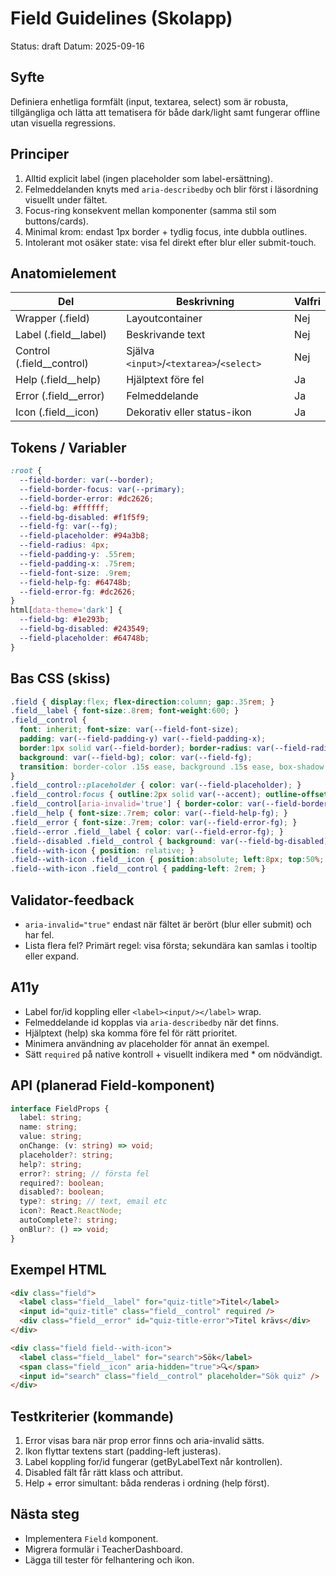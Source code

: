 # Field Guidelines (Skolapp)
Status: draft
Datum: 2025-09-16

## Syfte
Definiera enhetliga formfält (input, textarea, select) som är robusta, tillgängliga och lätta att tematisera för både dark/light samt fungerar offline utan visuella regressions.

## Principer
1. Alltid explicit label (ingen placeholder som label-ersättning).
2. Felmeddelanden knyts med `aria-describedby` och blir först i läsordning visuellt under fältet.
3. Focus-ring konsekvent mellan komponenter (samma stil som buttons/cards).
4. Minimal krom: endast 1px border + tydlig focus, inte dubbla outlines.
5. Intolerant mot osäker state: visa fel direkt efter blur eller submit-touch.

## Anatomielement
| Del | Beskrivning | Valfri |
|-----|-------------|--------|
| Wrapper (.field) | Layoutcontainer | Nej |
| Label (.field__label) | Beskrivande text | Nej |
| Control (.field__control) | Själva `<input>`/`<textarea>`/`<select>` | Nej |
| Help (.field__help) | Hjälptext före fel | Ja |
| Error (.field__error) | Felmeddelande | Ja |
| Icon (.field__icon) | Dekorativ eller status-ikon | Ja |

## Tokens / Variabler
```css
:root {
  --field-border: var(--border);
  --field-border-focus: var(--primary);
  --field-border-error: #dc2626;
  --field-bg: #ffffff;
  --field-bg-disabled: #f1f5f9;
  --field-fg: var(--fg);
  --field-placeholder: #94a3b8;
  --field-radius: 4px;
  --field-padding-y: .55rem;
  --field-padding-x: .75rem;
  --field-font-size: .9rem;
  --field-help-fg: #64748b;
  --field-error-fg: #dc2626;
}
html[data-theme='dark'] {
  --field-bg: #1e293b;
  --field-bg-disabled: #243549;
  --field-placeholder: #64748b;
}
```

## Bas CSS (skiss)
```css
.field { display:flex; flex-direction:column; gap:.35rem; }
.field__label { font-size:.8rem; font-weight:600; }
.field__control { 
  font: inherit; font-size: var(--field-font-size); 
  padding: var(--field-padding-y) var(--field-padding-x);
  border:1px solid var(--field-border); border-radius: var(--field-radius);
  background: var(--field-bg); color: var(--field-fg);
  transition: border-color .15s ease, background .15s ease, box-shadow .15s ease;
}
.field__control::placeholder { color: var(--field-placeholder); }
.field__control:focus { outline:2px solid var(--accent); outline-offset:2px; }
.field__control[aria-invalid='true'] { border-color: var(--field-border-error); }
.field__help { font-size:.7rem; color: var(--field-help-fg); }
.field__error { font-size:.7rem; color: var(--field-error-fg); }
.field--error .field__label { color: var(--field-error-fg); }
.field--disabled .field__control { background: var(--field-bg-disabled); opacity:.7; cursor:not-allowed; }
.field--with-icon { position: relative; }
.field--with-icon .field__icon { position:absolute; left:8px; top:50%; transform:translateY(-50%); pointer-events:none; }
.field--with-icon .field__control { padding-left: 2rem; }
```

## Validator-feedback
- `aria-invalid="true"` endast när fältet är berört (blur eller submit) och har fel.
- Lista flera fel? Primärt regel: visa första; sekundära kan samlas i tooltip eller expand.

## A11y
- Label for/id koppling eller `<label><input/></label>` wrap.
- Felmeddelande id kopplas via `aria-describedby` när det finns.
- Hjälptext (help) ska komma före fel för rätt prioritet.
- Minimera användning av placeholder för annat än exempel.
- Sätt `required` på native kontroll + visuellt indikera med * om nödvändigt.

## API (planerad Field-komponent)
```ts
interface FieldProps {
  label: string;
  name: string;
  value: string;
  onChange: (v: string) => void;
  placeholder?: string;
  help?: string;
  error?: string; // första fel
  required?: boolean;
  disabled?: boolean;
  type?: string; // text, email etc
  icon?: React.ReactNode;
  autoComplete?: string;
  onBlur?: () => void;
}
```

## Exempel HTML
```html
<div class="field">
  <label class="field__label" for="quiz-title">Titel</label>
  <input id="quiz-title" class="field__control" required />
  <div class="field__error" id="quiz-title-error">Titel krävs</div>
</div>

<div class="field field--with-icon">
  <label class="field__label" for="search">Sök</label>
  <span class="field__icon" aria-hidden="true">🔍</span>
  <input id="search" class="field__control" placeholder="Sök quiz" />
</div>
```

## Testkriterier (kommande)
1. Error visas bara när prop error finns och aria-invalid sätts.
2. Ikon flyttar textens start (padding-left justeras).
3. Label koppling for/id fungerar (getByLabelText når kontrollen).
4. Disabled fält får rätt klass och attribut.
5. Help + error simultant: båda renderas i ordning (help först).

## Nästa steg
- Implementera `Field` komponent.
- Migrera formulär i TeacherDashboard.
- Lägga till tester för felhantering och ikon.
